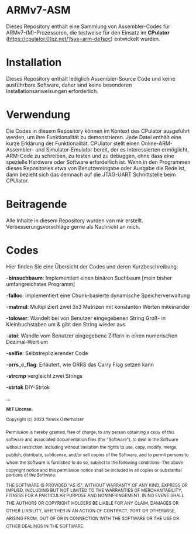 # ARMv7-ASM
Dieses Repository enthält eine Sammlung von Assembler-Codes für ARMv7-(M)-Prozessoren, die testweise für den Einsatz im **CPulator** (https://cpulator.01xz.net/?sys=arm-de1soc) entwickelt wurden.

# Installation
Dieses Repository enthält lediglich Assembler-Source Code und keine ausführbare Software, daher sind keine besonderen Installationsanweisungen erforderlich.

# Verwendung
Die Codes in diesem Repository können im Kontext des CPulator ausgeführt werden, um ihre Funktionalität zu demonstrieren. Jede Datei enthält eine kurze Erklärung der Funktionalität. CPUlator stellt einen Online-ARM-Assembler- und Simulator-Emulator bereit, der es Interessierten ermöglicht, ARM-Code zu schreiben, zu testen und zu debuggen, ohne dass eine spezielle Hardware oder Software erforderlich ist. Wenn in den Programmen dieses Repositories etwa von Benutzereingabe oder Ausgabe die Rede ist, dann bezieht sich das demnach auf die JTAG-UART Schnittstelle beim CPUlator.

# Beitragende
Alle Inhalte in diesem Repository wurden von mir erstellt. Verbesserungsvorschläge gerne als Nachricht an mich.

# Codes
Hier finden Sie eine Übersicht der Codes und deren Kurzbeschreibung:

  -**binsuchbaum**: Implementiert einen binären Suchbaum [mein bisher umfangreichstes Programm]

  -**falloc**: Implementiert eine Chunk-basierte dynamische Speicherverwaltung
  
  -**matmul**: Multipliziert zwei 3x3 Matrizen mit konstanten Werten miteinander
  
  -**tolower**: Wandelt bei von Benutzer eingegebenen String Groß- in Kleinbuchstaben um & gibt den String wieder aus
  
  -**atoi**: Wandle vom Benutzer eingegebene Ziffern in einen numerischen Dezimal-Wert um
  
  -**selfie**: Selbstreplizierender Code
  
  -**orrs_c_flag**: Erläutert, wie ORRS das Carry Flag setzen kann
  
   -**strcmp** vergleicht zwei Strings
  
  -**strtok** DIY-Strtok
  
   ...
  
  
  
  
  
  
  
  
  
  
  
  
<sub>**MIT License:**</sub>

<sub>Copyright (c) 2023 Yannik Osterholzer</sub>

<sub>Permission is hereby granted, free of charge, to any person obtaining a copy</sub>
<sub>of this software and associated documentation files (the "Software"), to deal</sub>
<sub>in the Software without restriction, including without limitation the rights</sub>
<sub>to use, copy, modify, merge, publish, distribute, sublicense, and/or sell</sub>
<sub>copies of the Software, and to permit persons to whom the Software is</sub>
<sub>furnished to do so, subject to the following conditions:</sub>
<sub>The above copyright notice and this permission notice shall be included in</sub>
<sub>all copies or substantial portions of the Software.</sub>

<sub>THE SOFTWARE IS PROVIDED "AS IS", WITHOUT WARRANTY OF ANY KIND, EXPRESS OR</sub>
<sub>IMPLIED, INCLUDING BUT NOT LIMITED TO THE WARRANTIES OF MERCHANTABILITY,</sub>
<sub>FITNESS FOR A PARTICULAR PURPOSE AND NONINFRINGEMENT. IN NO EVENT SHALL THE</sub>
<sub>AUTHORS OR COPYRIGHT HOLDERS BE LIABLE FOR ANY CLAIM, DAMAGES OR OTHER</sub>
<sub>LIABILITY, WHETHER IN AN ACTION OF CONTRACT, TORT OR OTHERWISE, ARISING FROM,</sub>
<sub>OUT OF OR IN CONNECTION WITH THE SOFTWARE OR THE USE OR OTHER DEALINGS IN</sub>
<sub>THE SOFTWARE.</sub>
  
